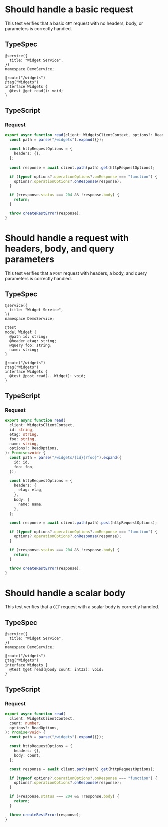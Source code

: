 # Should handle a basic request

This test verifies that a basic `GET` request with no headers, body, or parameters is correctly handled.

## TypeSpec

```tsp
@service({
  title: "Widget Service",
})
namespace DemoService;

@route("/widgets")
@tag("Widgets")
interface Widgets {
  @test @get read(): void;
}
```

## TypeScript

### Request

```ts src/api/widgetsClient/widgetsClientOperations.ts function read
export async function read(client: WidgetsClientContext, options?: ReadOptions): Promise<void> {
  const path = parse("/widgets").expand({});

  const httpRequestOptions = {
    headers: {},
  };

  const response = await client.path(path).get(httpRequestOptions);

  if (typeof options?.operationOptions?.onResponse === "function") {
    options?.operationOptions?.onResponse(response);
  }

  if (+response.status === 204 && !response.body) {
    return;
  }

  throw createRestError(response);
}
```

# Should handle a request with headers, body, and query parameters

This test verifies that a `POST` request with headers, a body, and query parameters is correctly handled.

## TypeSpec

```tsp
@service({
  title: "Widget Service",
})
namespace DemoService;

@test
model Widget {
  @path id: string;
  @header etag: string;
  @query foo: string;
  name: string;
}

@route("/widgets")
@tag("Widgets")
interface Widgets {
  @test @post read(...Widget): void;
}
```

## TypeScript

### Request

```ts src/api/widgetsClient/widgetsClientOperations.ts function read
export async function read(
  client: WidgetsClientContext,
  id: string,
  etag: string,
  foo: string,
  name: string,
  options?: ReadOptions,
): Promise<void> {
  const path = parse("/widgets/{id}{?foo}").expand({
    id: id,
    foo: foo,
  });

  const httpRequestOptions = {
    headers: {
      etag: etag,
    },
    body: {
      name: name,
    },
  };

  const response = await client.path(path).post(httpRequestOptions);

  if (typeof options?.operationOptions?.onResponse === "function") {
    options?.operationOptions?.onResponse(response);
  }

  if (+response.status === 204 && !response.body) {
    return;
  }

  throw createRestError(response);
}
```

# Should handle a scalar body

This test verifies that a `GET` request with a scalar body is correctly handled.

## TypeSpec

```tsp
@service({
  title: "Widget Service",
})
namespace DemoService;

@route("/widgets")
@tag("Widgets")
interface Widgets {
  @test @get read(@body count: int32): void;
}
```

## TypeScript

### Request

```ts src/api/widgetsClient/widgetsClientOperations.ts function read
export async function read(
  client: WidgetsClientContext,
  count: number,
  options?: ReadOptions,
): Promise<void> {
  const path = parse("/widgets").expand({});

  const httpRequestOptions = {
    headers: {},
    body: count,
  };

  const response = await client.path(path).get(httpRequestOptions);

  if (typeof options?.operationOptions?.onResponse === "function") {
    options?.operationOptions?.onResponse(response);
  }

  if (+response.status === 204 && !response.body) {
    return;
  }

  throw createRestError(response);
}
```

